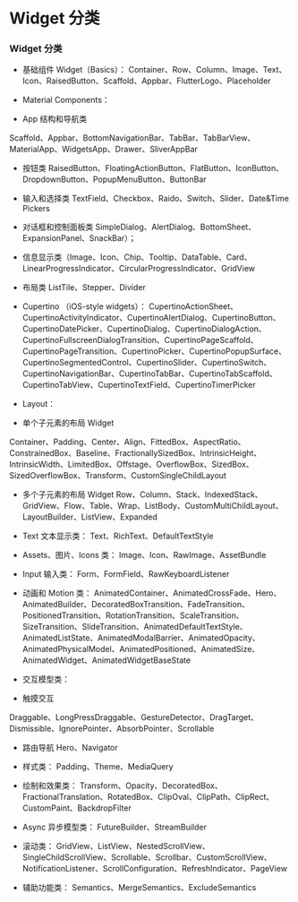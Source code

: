 # Widget 分类

### Widget 分类
  - 基础组件 Widget（Basics）：
    Container、Row、Column、Image、Text、Icon、RaisedButton、Scaffold、Appbar、FlutterLogo、Placeholder

  - Material Components：

  - App 结构和导航类

Scaffold、Appbar、BottomNavigationBar、TabBar、TabBarView、MaterialApp、WidgetsApp、Drawer、SliverAppBar

  - 按钮类
RaisedButton、FloatingActionButton、FlatButton、IconButton、DropdownButton、PopupMenuButton、ButtonBar

  - 输入和选择类
TextField、Checkbox、Raido、Switch、Slider、Date&Time Pickers

  - 对话框和控制面板类
SimpleDialog、AlertDialog、BottomSheet、ExpansionPanel、SnackBar）；

  - 信息显示类（Image、Icon、Chip、Tooltip、DataTable、Card、LinearProgressIndicator、CircularProgressIndicator、GridView

  - 布局类
ListTile、Stepper、Divider

  - Cupertino （iOS-style widgets）：
CupertinoActionSheet、CupertinoActivityIndicator、CupertinoAlertDialog、CupertinoButton、CupertinoDatePicker、CupertinoDialog、CupertinoDialogAction、CupertinoFullscreenDialogTransition、CupertinoPageScaffold、CupertinoPageTransition、CupertinoPicker、CupertinoPopupSurface、CupertinoSegmentedControl、CupertinoSlider、CupertinoSwitch、CupertinoNavigationBar、CupertinoTabBar、CupertinoTabScaffold、CupertinoTabView、CupertinoTextField、CupertinoTimerPicker

  - Layout：

  - 单个子元素的布局 Widget

Container、Padding、Center、Align、FittedBox、AspectRatio、ConstrainedBox、Baseline、FractionallySizedBox、IntrinsicHeight、IntrinsicWidth、LimitedBox、Offstage、OverflowBox、SizedBox、SizedOverflowBox、Transform、CustomSingleChildLayout

  - 多个子元素的布局 Widget
Row、Column、Stack、IndexedStack、GridView、Flow、Table、Wrap、ListBody、CustomMultiChildLayout、LayoutBuilder、ListView、Expanded

  - Text 文本显示类：
Text、RichText、DefaultTextStyle

  - Assets、图片、Icons 类：
Image、Icon、RawImage、AssetBundle

  - Input 输入类：
Form、FormField、RawKeyboardListener

  - 动画和 Motion 类：
AnimatedContainer、AnimatedCrossFade、Hero、AnimatedBuilder、DecoratedBoxTransition、FadeTransition、PositionedTransition、RotationTransition、ScaleTransition、SizeTransition、SlideTransition、AnimatedDefaultTextStyle、AnimatedListState、AnimatedModalBarrier、AnimatedOpacity、AnimatedPhysicalModel、AnimatedPositioned、AnimatedSize、AnimatedWidget、AnimatedWidgetBaseState

  - 交互模型类：

  - 触摸交互

Draggable、LongPressDraggable、GestureDetector、DragTarget、Dismissible、IgnorePointer、AbsorbPointer、Scrollable

  - 路由导航
Hero、Navigator

  - 样式类：
Padding、Theme、MediaQuery

  - 绘制和效果类：
Transform、Opacity、DecoratedBox、FractionalTranslation、RotatedBox、ClipOval、ClipPath、ClipRect、CustomPaint、BackdropFilter

  - Async 异步模型类：
FutureBuilder、StreamBuilder

  - 滚动类：
GridView、ListView、NestedScrollView、SingleChildScrollView、Scrollable、Scrollbar、CustomScrollView、NotificationListener、ScrollConfiguration、RefreshIndicator、PageView

  - 辅助功能类：
Semantics、MergeSemantics、ExcludeSemantics

